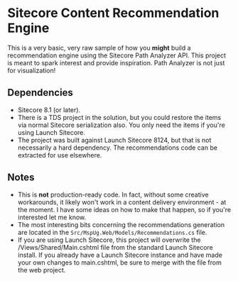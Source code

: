 # Sitecore Content Recommendation Engine

This is a very basic, very raw sample of how you **might** build a recommendation engine using the Sitecore Path Analyzer API. This project is meant to spark interest and provide inspiration. Path Analyzer is not just for visualization!

## Dependencies
- Sitecore 8.1 (or later).
- There is a TDS project in the solution, but you could restore the items via normal Sitecore serialization also. You only need the items if you're using Launch Sitecore.
- The project was built against Launch Sitecore 8124, but that is not necessarily a hard dependency. The recommendations code can be extracted for use elsewhere.

## Notes
- This is **not** production-ready code. In fact, without some creative workarounds, it likely won't work in a content delivery environment - at the moment. I have some ideas on how to make that happen, so if you're interested let me know.
- The most interesting bits concerning the recommendations generation are located in the `Src/MspUg.Web/Models/Recommendations.cs` file.
- If you are using Launch Sitecore, this project will overwrite the /Views/Shared/Main.cshtml file from the standard Launch Sitecore install. If you already have a Launch Sitecore instance and have made your own changes to main.cshtml, be sure to merge with the file from the web project.
